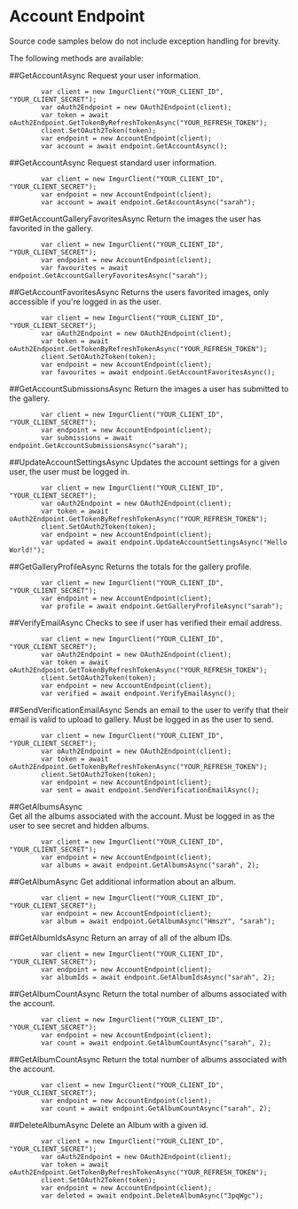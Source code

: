 # Account Endpoint

Source code samples below do not include exception handling for brevity.

The following methods are available:

##GetAccountAsync
Request your user information. 

            var client = new ImgurClient("YOUR_CLIENT_ID", "YOUR_CLIENT_SECRET");
			var oAuth2Endpoint = new OAuth2Endpoint(client);
			var token = await oAuth2Endpoint.GetTokenByRefreshTokenAsync("YOUR_REFRESH_TOKEN");
			client.SetOAuth2Token(token);
            var endpoint = new AccountEndpoint(client);
            var account = await endpoint.GetAccountAsync();

##GetAccountAsync
Request standard user information. 

            var client = new ImgurClient("YOUR_CLIENT_ID", "YOUR_CLIENT_SECRET");
            var endpoint = new AccountEndpoint(client);
            var account = await endpoint.GetAccountAsync("sarah");

##GetAccountGalleryFavoritesAsync
Return the images the user has favorited in the gallery.

            var client = new ImgurClient("YOUR_CLIENT_ID", "YOUR_CLIENT_SECRET");
            var endpoint = new AccountEndpoint(client);
			var favourites = await endpoint.GetAccountGalleryFavoritesAsync("sarah");

##GetAccountFavoritesAsync
Returns the users favorited images, only accessible if you're logged in as the user.

            var client = new ImgurClient("YOUR_CLIENT_ID", "YOUR_CLIENT_SECRET");
            var oAuth2Endpoint = new OAuth2Endpoint(client);
            var token = await oAuth2Endpoint.GetTokenByRefreshTokenAsync("YOUR_REFRESH_TOKEN");
            client.SetOAuth2Token(token);
			var endpoint = new AccountEndpoint(client);
            var favourites = await endpoint.GetAccountFavoritesAsync();

##GetAccountSubmissionsAsync
Return the images a user has submitted to the gallery.

            var client = new ImgurClient("YOUR_CLIENT_ID", "YOUR_CLIENT_SECRET");
            var endpoint = new AccountEndpoint(client);
			var submissions = await endpoint.GetAccountSubmissionsAsync("sarah");
			
##UpdateAccountSettingsAsync
Updates the account settings for a given user, the user must be logged in.

            var client = new ImgurClient("YOUR_CLIENT_ID", "YOUR_CLIENT_SECRET");
            var oAuth2Endpoint = new OAuth2Endpoint(client);
            var token = await oAuth2Endpoint.GetTokenByRefreshTokenAsync("YOUR_REFRESH_TOKEN");
            client.SetOAuth2Token(token);
			var endpoint = new AccountEndpoint(client);
            var updated = await endpoint.UpdateAccountSettingsAsync("Hello World!");			
			
##GetGalleryProfileAsync
Returns the totals for the gallery profile.

            var client = new ImgurClient("YOUR_CLIENT_ID", "YOUR_CLIENT_SECRET");
            var endpoint = new AccountEndpoint(client);
			var profile = await endpoint.GetGalleryProfileAsync("sarah");
			
##VerifyEmailAsync
Checks to see if user has verified their email address.

            var client = new ImgurClient("YOUR_CLIENT_ID", "YOUR_CLIENT_SECRET");
            var oAuth2Endpoint = new OAuth2Endpoint(client);
            var token = await oAuth2Endpoint.GetTokenByRefreshTokenAsync("YOUR_REFRESH_TOKEN");
            client.SetOAuth2Token(token);
			var endpoint = new AccountEndpoint(client);
            var verified = await endpoint.VerifyEmailAsync();	
			
##SendVerificationEmailAsync
Sends an email to the user to verify that their email is valid to upload to gallery. Must be logged in as the user to send.

            var client = new ImgurClient("YOUR_CLIENT_ID", "YOUR_CLIENT_SECRET");
            var oAuth2Endpoint = new OAuth2Endpoint(client);
            var token = await oAuth2Endpoint.GetTokenByRefreshTokenAsync("YOUR_REFRESH_TOKEN");
            client.SetOAuth2Token(token);
			var endpoint = new AccountEndpoint(client);
            var sent = await endpoint.SendVerificationEmailAsync();				
			
##GetAlbumsAsync	
Get all the albums associated with the account. Must be logged in as the user to see secret and hidden albums.			
			
            var client = new ImgurClient("YOUR_CLIENT_ID", "YOUR_CLIENT_SECRET");
			var endpoint = new AccountEndpoint(client);
			var albums = await endpoint.GetAlbumsAsync("sarah", 2);

##GetAlbumAsync	
Get additional information about an album.		
			
            var client = new ImgurClient("YOUR_CLIENT_ID", "YOUR_CLIENT_SECRET");
			var endpoint = new AccountEndpoint(client);
			var album = await endpoint.GetAlbumAsync("HmszY", "sarah");
						
##GetAlbumIdsAsync
Return an array of all of the album IDs.	
			
            var client = new ImgurClient("YOUR_CLIENT_ID", "YOUR_CLIENT_SECRET");
			var endpoint = new AccountEndpoint(client);
			var albumIds = await endpoint.GetAlbumIdsAsync("sarah", 2);

##GetAlbumCountAsync
Return the total number of albums associated with the account.	
			
            var client = new ImgurClient("YOUR_CLIENT_ID", "YOUR_CLIENT_SECRET");
			var endpoint = new AccountEndpoint(client);
			var count = await endpoint.GetAlbumCountAsync("sarah", 2);

##GetAlbumCountAsync
Return the total number of albums associated with the account.	
			
            var client = new ImgurClient("YOUR_CLIENT_ID", "YOUR_CLIENT_SECRET");
			var endpoint = new AccountEndpoint(client);
			var count = await endpoint.GetAlbumCountAsync("sarah", 2);

##DeleteAlbumAsync
Delete an Album with a given id.
			
            var client = new ImgurClient("YOUR_CLIENT_ID", "YOUR_CLIENT_SECRET");
            var oAuth2Endpoint = new OAuth2Endpoint(client);
            var token = await oAuth2Endpoint.GetTokenByRefreshTokenAsync("YOUR_REFRESH_TOKEN");
            client.SetOAuth2Token(token);
			var endpoint = new AccountEndpoint(client);
			var deleted = await endpoint.DeleteAlbumAsync("3pqWgc");